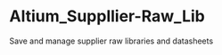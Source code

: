 # Altium_Suppllier-Raw_Lib
Save and manage supplier raw libraries and datasheets


<!-- FOLDER-TOC -->
<!-- /FOLDER-TOC -->